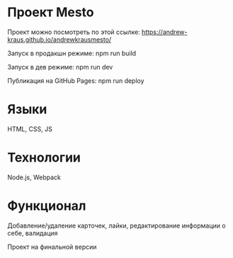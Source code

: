 
# Проект Mesto

Проект можно посмотреть по этой ссылке: https://andrew-kraus.github.io/andrewkrausmesto/

Запуск в продакшн режиме:
npm run build

Запуск в дев режиме:
npm run dev

Публикация на GitHub Pages:
npm run deploy

# Языки

HTML, CSS, JS

# Технологии

Node.js, Webpack

# Функционал

Добавление/удаление карточек, лайки, редактирование информации о себе, валидация

Проект на финальной версии
